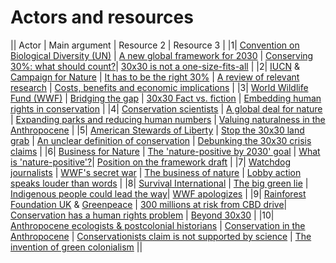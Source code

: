 # Actors and resources

|| Actor | Main argument | Resource 2 |  Resource 3 |
|1| [Convention on Biological Diversity (UN)](https://www.cbd.int/intro/) | [A new global framework for 2030](https://www.cbd.int/article/draft-1-global-biodiversity-framework) | [Conserving 30%: what should count?](https://naturebeyond2020.com/wp-content/uploads/2021/09/Conserving-at-least-30-of-the-planet-by-2030-What-should-count-2.pdf)| [30x30 is not a one-size-fits-all](https://www.oneearth.org/30-x-30-biodiversity-target/) |
|2| [IUCN](https://www.iucn.org/about-iucn) & [Campaign for Nature](https://www.campaignfornature.org/) | [It has to be the right 30%](https://www.iucn.org/crossroads-blog/202108/we-need-protect-and-conserve-30-planet-it-has-be-right-30) | [A review of relevant research](https://www.campaignfornature.org/sbstta-a-review-of-relevant-research) | [Costs, benefits and economic implications](https://static1.squarespace.com/static/5c77fa240b77bd5a7ff401e5/t/5f05c366f5edb16b875b3964/1594213260537/Waldron+Report-Highlights.pdf) |
|3| [World Wildlife Fund (WWF)](https://wwf.panda.org/wwf_news/?329190/Forests-food-and-land-can-deliver-30-of-solutions-needed-to-tackle-climate-crisis-by-2030) | [Bridging the gap](https://f.hubspotusercontent20.net/hubfs/4783129/Bridging%20the%20Gap%20-%20WWF%20Report.pdf?__hstc=130722960.e23a0705b07263368ac4877c990a226e.1657119758595.1658762764127.1658824029410.6&__hssc=130722960.4.1658824029410&__hsfp=3603305457&hsCtaTracking=f0d48044-c11b-4ed2-9be9-65b0981f434e%7C92246b03-cd87-4aee-a07f-b27411ca9c95) | [30x30 Fact vs. fiction](https://medium.com/westwise/30x30-fact-vs-fiction-pulling-back-the-curtain-on-misinformation-d03e0a26676c) | [Embedding human rights in conservation](https://wwf.panda.org/wwf_news/wwf_independent_review_/) |
|4| [Conservation scientists](https://www.oneearth.org/contributor/eric-dinerstein-phd/) | [A global deal for nature](https://www.science.org/doi/10.1126/sciadv.aaw2869) | [Expanding parks and reducing human numbers](https://www.jstor.org/stable/pdf/43598301.pdf?refreqid=excelsior%3A638a480868dc7e357a9013e860be102f&ab_segments=&origin=&acceptTC=1) | [Valuing naturalness in the Anthropocene](https://controverses.github.io/biodiversityispolitics/media/valuingnaturalnessintheanthropocene.pdf) |
|5| [American Stewards of Liberty](https://americanstewards.us/) | [Stop the 30x30 land grab](https://stop30x30.americanstewards.us/) | [An unclear definition of conservation](https://rollcall.com/2022/02/07/bidens-rebranded-conservation-plan-has-critics-on-all-sides/) | [Debunking the 30x30 crisis claims](https://americanstewards.us/new-report-debunks-30x30-biodiversity-crisis-claims/) |
|6| [Business for Nature](https://www.businessfornature.org/call-to-action) | [The 'nature-positive by 2030' goal](https://www.businessfornature.org/news/nature-positive-by-2030-goal-oewg3) | [What is 'nature-positive'?](https://www.weforum.org/agenda/2021/06/what-is-nature-positive-and-why-is-it-the-key-to-our-future/)|  [Position on the framework draft](https://controverses.github.io/biodiversityispolitics/media/bfnposition.pdf) |
|7| [Watchdog journalists](https://redd-monitor.org/tag/conservation-watch/) | [WWF's secret war](https://www.buzzfeednews.com/article/tomwarren/wwf-world-wide-fund-nature-parks-torture-death) | [The business of nature](https://natureneedsmore.org/the-business-of-nature/) |  [Lobby action speaks louder than words](https://www.greenbiz.com/article/lobby-action-speaks-louder-words) |
|8| [Survival International](https://www.survivalinternational.org/conservation) | [The big green lie](https://www.survivalinternational.org/campaigns/biggreenlie) | [Indigenous people could lead the way](https://www.nytimes.com/2021/03/11/climate/nature-conservation-30-percent.html)|  [WWF apologizes](https://redd-monitor.org/2021/06/04/wwf-apologises-for-human-rights-abuse-allegations-and-commits-to-an-indigenous-led-approach-to-global-conservation/) |
|9| [Rainforest Foundation UK](https://www.rainforestfoundationuk.org/about-us) & [Greenpeace](https://www.greenpeace.org/international/story/53918/10-facts-biodiversity-nature-protection-indigenous-peoples-rights/) | [300 millions at risk from CBD drive](https://www.mappingforrights.org/MFR-resources/mapstory/cbddrive/300_million_at_risk_from_cbd_drive)| [Conservation has a human rights problem](https://insideclimatenews.org/news/14022022/conservation-has-a-human-rights-problem-can-the-new-un-biodiversity-plan-solve-it/) | [Beyond 30x30](https://www.greenpeace.org/static/planet4-international-stateless/2022/06/41ec3f56-greenpeace-cbd-cop15-policy-brief.pdf) |
|10| [Anthropocene ecologists & postcolonial historians](https://phalliance.medium.com/fortress-conservation-the-green-colonialism-that-must-end-to-achieve-ecological-harmony-in-a-41010b631c6f) | [Conservation in the Anthropocene](https://thebreakthrough.org/journal/issue-2/conservation-in-the-anthropocene) | [Conservationists claim is not supported by science](https://redd-monitor.org/2022/03/07/conservationists-claim-that-their-aim-to-place-thirty-per-cent-of-the-planet-in-protected-areas-by-2030-is-supported-by-science-it-isnt-what-the-science-does-and-doesnt-say-about-3/) | [The invention of green colonialism](https://www.dailymaverick.co.za/article/2022-06-14-the-invention-of-green-colonialism-the-roots-of-africas-wildlife-ngos-come-under-withering-scrutiny/) ||
